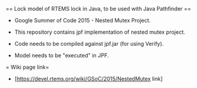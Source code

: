 == Lock model of RTEMS lock in Java, to be used with Java Pathfinder ==
* Google Summer of Code 2015 - Nested Mutex Project. 

* This repository contains jpf implementation of nested mutex project.

* Code needs to be compiled against jpf.jar (for using Verify).

* Model needs to be "executed" in JPF.

= Wiki page link=
* [https://devel.rtems.org/wiki/GSoC/2015/NestedMutex link] 
